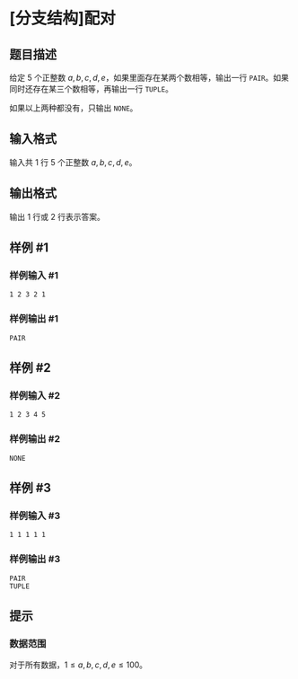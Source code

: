 # [分支结构]配对

## 题目描述

给定 $5$ 个正整数 $a,b,c,d,e$，如果里面存在某两个数相等，输出一行 `PAIR`。如果同时还存在某三个数相等，再输出一行 `TUPLE`。

如果以上两种都没有，只输出 `NONE`。

## 输入格式

输入共 $1$ 行 $5$ 个正整数 $a,b,c,d,e$。

## 输出格式

输出 $1$ 行或 $2$ 行表示答案。

## 样例 #1

### 样例输入 #1

```
1 2 3 2 1
```

### 样例输出 #1

```
PAIR
```

## 样例 #2

### 样例输入 #2

```
1 2 3 4 5
```

### 样例输出 #2

```
NONE
```

## 样例 #3

### 样例输入 #3

```
1 1 1 1 1
```

### 样例输出 #3

```
PAIR
TUPLE
```

## 提示

### 数据范围

对于所有数据，$1\leq a,b,c,d,e\leq 100$。